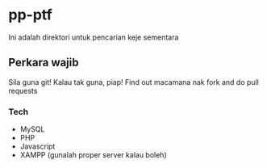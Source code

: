 # pp-ptf

Ini adalah direktori untuk pencarian keje sementara

## Perkara wajib

Sila guna git!
Kalau tak guna, piap!
Find out macamana nak fork and do pull requests

### Tech

* MySQL
* PHP
* Javascript
* XAMPP (gunalah proper server kalau boleh)

